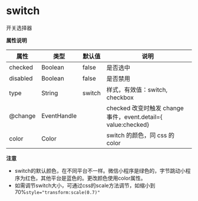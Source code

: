 # switch
开关选择器

**属性说明**

| 属性                   | 类型        | 默认值       | 说明                                                                                                                                                           |
| ---------------------- | ----------- | ------------ | -------------------------------------------------------------------------------------------------------------------------------------------------------------- |
|checked|Boolean|false|是否选中||
|disabled|Boolean|false|是否禁用|字节跳动小程序不支持|
|type|String|switch|样式，有效值：switch, checkbox||
|@change|EventHandle||checked 改变时触发 change 事件，event.detail={ value:checked}||
|color|Color||switch 的颜色，同 css 的 color|&nbsp;|

**注意**
- switch的默认颜色，在不同平台不一样。微信小程序是绿色的，字节跳动小程序为红色，其他平台是蓝色的。更改颜色使用color属性。
- 如需调节switch大小，可通过css的scale方法调节，如缩小到70%`style="transform:scale(0.7)"`